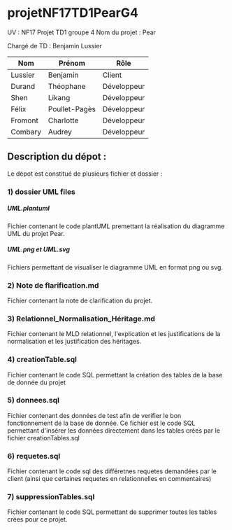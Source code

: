 # projetNF17TD1PearG4

UV : NF17
Projet TD1 groupe 4
Nom du projet : Pear

Chargé de TD : Benjamin Lussier

| Nom | Prénom | Rôle |
| ------ | ------ | ------ |
| Lussier | Benjamin | Client | 
| Durand | Théophane | Développeur|
| Shen | Likang | Développeur |
| Félix | Poullet-Pagès | Développeur | 
|Fromont | Charlotte | Développeur |
|Combary| Audrey | Développeur |

## Description du dépot :
Le dépot est constitué de plusieurs fichier et dossier :

### 1) dossier UML files

##### UML.plantuml

Fichier contenant le code plantUML premettant la réalisation du diagramme UML du projet Pear.

##### UML.png et UML.svg 

Fichiers permettant de visualiser le diagramme UML en format png ou svg.

### 2) Note de flarification.md

Fichier contenant la note de clarification du projet.

### 3) Relationnel_Normalisation_Héritage.md

Fichier contenant le MLD relationnel, l'explication et les justifications de la normalisation et les justification des héritages.

### 4) creationTable.sql

Fichier contenant le code SQL permettant la création des tables de la base de donnée du projet

### 5) donnees.sql 

Fichier contenant des données de test afin de verifier le bon fonctionnement de la base de donnée.
Ce fichier est le code SQL permettant d'insérer les données directement dans les tables crées par le fichier creationTables.sql

### 6) requetes.sql

Fichier contenant le code sql des différetnes requetes demandées par le client (ainsi que certaines requetes en relationnelles en commentaires)

### 7) suppressionTables.sql

Fichier contenant le code SQL permettant de supprimer toutes les tables crées pour ce projet.